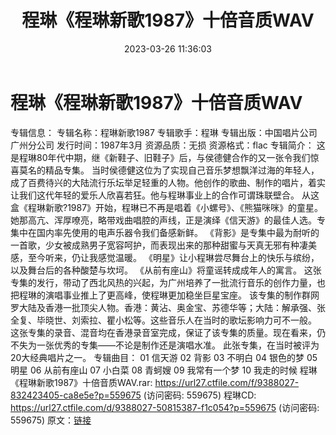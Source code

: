 ﻿---
title: 程琳《程琳新歌1987》十倍音质WAV
date: 2023-03-26 11:36:03
categories: WAV车载音乐、镜像
tags: 华语中文
---
# 程琳《程琳新歌1987》十倍音质WAV

专辑信息：
专辑名称：程琳新歌1987
专辑歌手：程琳
专辑出版：中国唱片公司广州分公司
发行时间：1987年3月
资源品质：无损
资源格式：flac
专辑简介：
这是程琳80年代中期，继《新鞋子、旧鞋子》后，与侯德健合作的又一张令我们惊喜莫名的精品专集。
当时侯德健这位为了实现自己音乐梦想飘洋过海的年轻人，成了百费待兴的大陆流行乐坛举足轻重的人物。他创作的歌曲、制作的唱片，着实让我们这代年轻的爱乐人欣喜若狂。他与程琳事业上的合作可谓珠联壁合。
从这盒《程琳新歌?1987》开始，程琳已不再是唱着《小螺号》、《熊猫咪咪》的童星。她那高亢、浑厚嘹亮，略带戏曲唱腔的声线，正是演绎《信天游》的最佳人选。专集中在国内率先使用的电声乐器令我们备感新鲜。
《背影》是专集中最为耐听的一首歌，少女被成熟男子宽容呵护，而表现出来的那种甜蜜与天真无邪有种凄美感，至今听来，仍让我感觉温暖。
《明星》让小程琳尝尽舞台上的快乐与缤纷，以及舞台后的各种酸楚与坎坷。
《从前有座山》将童谣转成成年人的寓言。
这张专集的发行，带动了西北风热的兴起，为广州培养了一批流行音乐的创作力量，也把程琳的演唱事业推上了更高峰，使程琳更加稳坐巨星宝座。
该专集的制作群网罗大陆及香港一批顶尖人物。香港：黄沾、奥金宝、苏德华等；大陆：解承强、张全复、毕晓世、刘索拉、瞿小松等。这些音乐人在当时的歌坛影响力可不一般。
这张专集的录音、混音均在香港录音室完成，保证了该专集的质量。现在看来，仍不失为一张优秀的专集——不论是制作还是演唱水准。
此张专集，在当时被评为20大经典唱片之一。
专辑曲目：
01 信天游
02 背影
03 不明白
04 银色的梦
05 明星
06 从前有座山
07 小白菜
08 青蚵嫂
09 我常有一个梦
10 我走的时候
程琳《程琳新歌1987》十倍音质WAV.rar: https://url27.ctfile.com/f/9388027-832423405-ca8e5e?p=559675
(访问密码: 559675)
程琳CD: https://url27.ctfile.com/d/9388027-50815387-f1c054?p=559675
(访问密码: 559675)
原文：[链接](https://blog.sina.com.cn/s/blog_1647c7e760103115t.html)